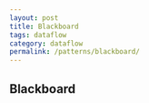 ```yaml
---
layout: post
title: Blackboard
tags: dataflow
category: dataflow
permalink: /patterns/blackboard/
---
```


## Blackboard
